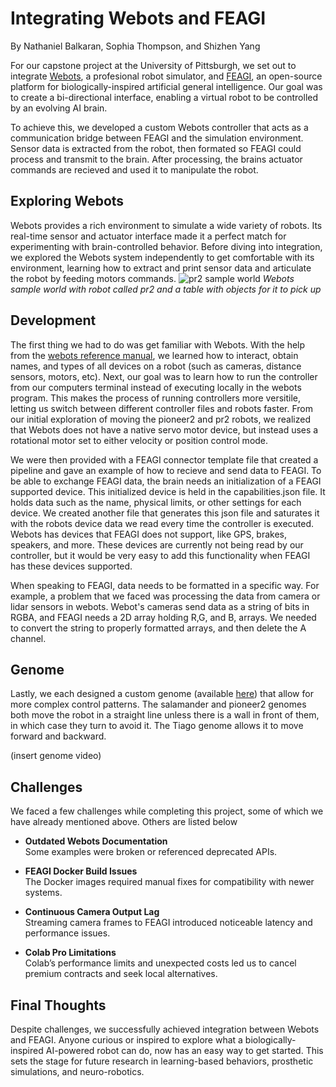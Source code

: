 
# Integrating Webots and FEAGI
By Nathaniel Balkaran, Sophia Thompson, and Shizhen Yang

For our capstone project at the University of Pittsburgh, we set out to integrate [Webots](https://cyberbotics.com/), a profesional robot simulator, and [FEAGI](https://www.feagi.org/), an open-source platform for biologically-inspired artificial general intelligence. Our goal was to create a bi-directional interface, enabling a virtual robot to be controlled by an evolving AI brain.

To achieve this, we developed a custom Webots controller that acts as a communication bridge between FEAGI and the simulation environment. Sensor data is extracted from the robot, then formated so FEAGI could process and transmit to the brain. After processing, the brains actuator commands are recieved and used it to manipulate the robot.

## Exploring Webots

Webots provides a rich environment to simulate a wide variety of robots. Its real-time sensor and actuator interface made it a perfect match for experimenting with brain-controlled behavior. Before diving into integration, we explored the Webots system independently to get comfortable with its environment, learning how to extract and print sensor data and articulate the robot by feeding motors commands.
![pr2 sample world](../content/Pr2-sample-world.png)
*Webots sample world with robot called pr2 and a table with objects for it to pick up*

## Development 

The first thing we had to do was get familiar with Webots. With the help from the [webots reference manual](https://cyberbotics.com/doc/reference/index), we learned how to interact, obtain names, and types of all devices on a robot (such as cameras, distance sensors, motors, etc). Next, our goal was to learn how to run the controller from our computers terminal instead of executing locally in the webots program. This makes the process of running controllers more versitile, letting us switch between different controller files and robots faster. From our initial exploration of moving the pioneer2 and pr2 robots, we realized that Webots does not have a native servo motor device, but instead uses a rotational motor set to either velocity or position control mode. 


We were then provided with a FEAGI connector template file that created a pipeline and gave an example of how to recieve and send data to FEAGI. To be able to exchange FEAGI data, the brain needs an initialization of a FEAGI supported device. This initialized device is held in the capabilities.json file. It holds data such as the name, physical limits, or other settings for each device. We created another file that generates this json file and saturates it with the robots device data we read every time the controller is executed. Webots has devices that FEAGI does not support, like GPS, brakes, speakers, and more. These devices are currently not being read by our controller, but it would be very easy to add this functionality when FEAGI has these devices supported.


When speaking to FEAGI, data needs to be formatted in a specific way. For example, a problem that we faced was processing the data from camera or lidar sensors in webots. Webot's cameras send data as a string of bits in RGBA, and FEAGI needs a 2D array holding R,G, and B, arrays. We needed to convert the string to properly formatted arrays, and then delete the A channel. 


## Genome 
Lastly, we each designed a custom genome (available [here](https://github.com/feagi/feagi/tree/staging/community_genomes)) that allow for more complex control patterns. The salamander and pioneer2 genomes both move the robot in a straight line unless there is a wall in front of them, in which case they turn to avoid it. The Tiago genome allows it to move forward and backward.

(insert genome video)

## Challenges
We faced a few challenges while completing this project, some of which we have already mentioned above. Others are listed below

- **Outdated Webots Documentation**  
  Some examples were broken or referenced deprecated APIs.

- **FEAGI Docker Build Issues**  
  The Docker images required manual fixes for compatibility with newer systems.

- **Continuous Camera Output Lag**  
  Streaming camera frames to FEAGI introduced noticeable latency and performance issues.

- **Colab Pro Limitations**  
  Colab’s performance limits and unexpected costs led us to cancel premium contracts and seek local alternatives.




## Final Thoughts
Despite challenges, we successfully achieved integration between Webots and FEAGI. Anyone curious or inspired to explore what a biologically-inspired AI-powered robot can do, now has an easy way to get started. This sets the stage for future research in learning-based behaviors, prosthetic simulations, and neuro-robotics.